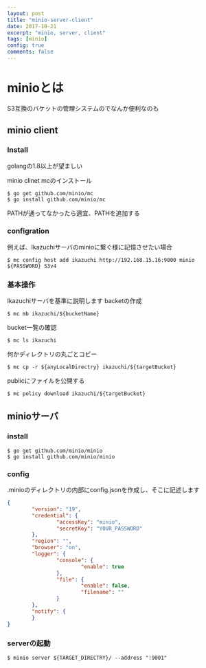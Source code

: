 ```yaml
---
layout: post
title: "minio-server-client"
date: 2017-10-21
excerpt: "minio, server, client"
tags: [minio]
config: true
comments: false
---
```


# minioとは
S3互換のバケットの管理システムのでなんか便利なのも

## minio client

### Install
golangの1.8以上が望ましい

minio clinet mcのインストール
```console
$ go get github.com/minio/mc
$ go install github.com/minio/mc
```
PATHが通ってなかったら適宜、PATHを追加する

### configration
例えば、Ikazuchiサーバのminioに繋ぐ様に記憶させたい場合
```console
$ mc config host add ikazuchi http://192.168.15.16:9000 minio ${PASSWORD} S3v4
```

### 基本操作
Ikazuchiサーバを基準に説明します
backetの作成
```console
$ mc mb ikazuchi/${bucketName}
```
bucket一覧の確認
```console
$ mc ls ikazuchi
```
何かディレクトリの丸ごとコピー
```console
$ mc cp -r ${anyLocalDirectry} ikazuchi/${targetBucket}
```
publicにファイルを公開する
```console
$ mc policy download ikazuchi/${targetBucket} 
```

## minioサーバ
### install
```console
$ go get github.com/minio/minio
$ go install github.com/minio/minio
```
### config
.minioのディレクトリの内部にconfig.jsonを作成し、そこに記述します
```json
{
        "version": "19",
        "credential": {
                "accessKey": "minio",
                "secretKey": "YOUR_PASSWORD"
        },
        "region": "",
        "browser": "on",
        "logger": {
                "console": {
                        "enable": true 
                },
                "file": {
                        "enable": false,
                        "filename": ""
                }
        },
        "notify": {
        }
}
```
### serverの起動
```console
$ minio server ${TARGET_DIRECTRY}/ --address ":9001" 
```
